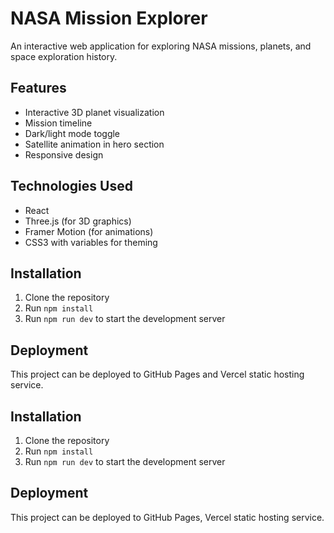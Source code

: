 # NASA Mission Explorer

An interactive web application for exploring NASA missions, planets, and space exploration history.

## Features
- Interactive 3D planet visualization
- Mission timeline
- Dark/light mode toggle
- Satellite animation in hero section
- Responsive design

## Technologies Used
- React
- Three.js (for 3D graphics)
- Framer Motion (for animations)
- CSS3 with variables for theming

## Installation
1. Clone the repository
2. Run `npm install`
3. Run `npm run dev` to start the development server

## Deployment
This project can be deployed to GitHub Pages and Vercel static hosting service.

## Installation
1. Clone the repository
2. Run `npm install`
3. Run `npm run dev` to start the development server

## Deployment
This project can be deployed to GitHub Pages, Vercel static hosting service.
